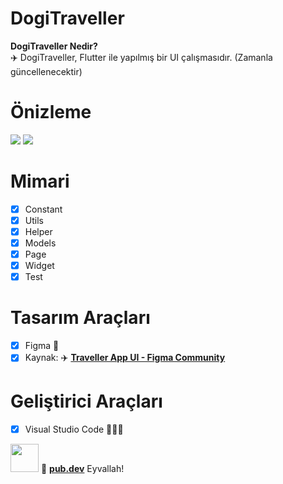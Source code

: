 # DogiTraveller

<b>DogiTraveller Nedir?</b>
<br>
✈️  DogiTraveller, Flutter ile yapılmış bir UI çalışmasıdır.
(Zamanla güncellenecektir)


# Önizleme
![](https://imgyukle.com/f/2022/06/29/Ving46.png)
![](https://imgyukle.com/f/2022/06/29/Vincmx.png)

# Mimari

- [x] Constant
- [x] Utils
- [x] Helper
- [x] Models
- [x] Page
- [x] Widget
- [x] Test

# Tasarım Araçları

- [x] Figma 🎨
- [x] Kaynak: ✈️ <a href="https://www.figma.com/community/file/1124290582495758496" target="_blank"><b>Traveller App UI - Figma Community</b>
</a>



# Geliştirici Araçları

- [x] Visual Studio Code 👨🏼‍💻

<img  width="45px" heigth="45px" src="https://media4.giphy.com/media/EOpZ7XsVfTN2E/giphy.gif" />
💙 <a href="https://pub.dev/" target="_blank"><b>pub.dev</b></a> Eyvallah!
